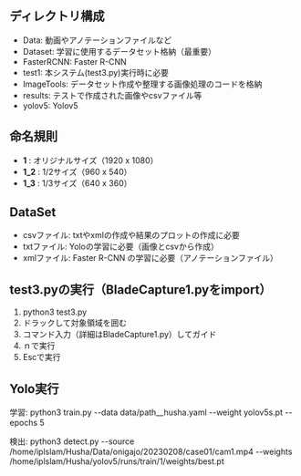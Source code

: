 ## ディレクトリ構成
- Data: 動画やアノテーションファイルなど
- Dataset: 学習に使用するデータセット格納（最重要）
- FasterRCNN: Faster R-CNN
- test1: 本システム(test3.py)実行時に必要
- ImageTools: データセット作成や整理する画像処理のコードを格納
- results: テストで作成された画像やcsvファイル等
- yolov5: Yolov5

## 命名規則
- __1__ : オリジナルサイズ（1920 x 1080）
- __1_2__ : 1/2サイズ（960 x 540）
- __1_3__ : 1/3サイズ（640 x 360）

## DataSet
- csvファイル: txtやxmlの作成や結果のプロットの作成に必要
- txtファイル: Yoloの学習に必要（画像とcsvから作成）
- xmlファイル: Faster R-CNN の学習に必要（アノテーションファイル）

## test3.pyの実行（BladeCapture1.pyをimport）
1. python3 test3.py
2. ドラックして対象領域を囲む
3. コマンド入力（詳細はBladeCapture1.py）してガイド
4. ｎで実行
5. Escで実行

## Yolo実行
学習: python3 train.py --data data/path__husha.yaml --weight yolov5s.pt --epochs 5

検出: python3 detect.py --source /home/iplslam/Husha/Data/onigajo/20230208/case01/cam1.mp4 --weights /home/iplslam/Husha/yolov5/runs/train/1/weights/best.pt